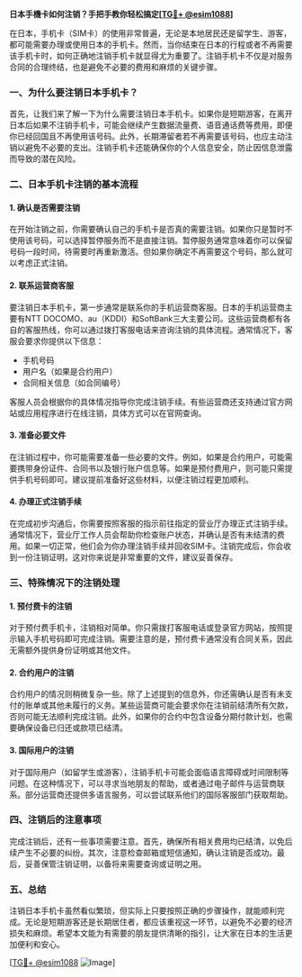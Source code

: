 **日本手機卡如何注销？手把手教你轻松搞定[[TG💪+ @esim1088](https://t.me/s/esim1088)]**

在日本，手机卡（SIM卡）的使用非常普遍，无论是本地居民还是留学生、游客，都可能需要办理或使用日本的手机卡。然而，当你结束在日本的行程或者不再需要该手机卡时，如何正确地注销手机卡就显得尤为重要了。注销手机卡不仅是对服务合同的合理终结，也是避免不必要的费用和麻烦的关键步骤。

### 一、为什么要注销日本手机卡？

首先，让我们来了解一下为什么需要注销日本手机卡。如果你是短期游客，在离开日本后如果不注销手机卡，可能会继续产生数据流量费、语音通话费等费用，即便你已经回国且不再使用该号码。此外，长期滞留者若不再需要该号码，也应主动注销以避免不必要的支出。注销手机卡还能确保你的个人信息安全，防止因信息泄露而导致的潜在风险。

### 二、日本手机卡注销的基本流程

#### 1. 确认是否需要注销

在开始注销之前，你需要确认自己的手机卡是否真的需要注销。如果你只是暂时不使用该号码，可以选择暂停服务而不是直接注销。暂停服务通常意味着你可以保留号码一段时间，待需要时再重新激活。但如果你确定不再需要这个号码，那么就可以考虑正式注销。

#### 2. 联系运营商客服

要注销日本手机卡，第一步通常是联系你的手机运营商客服。日本的手机运营商主要有NTT DOCOMO、au（KDDI）和SoftBank三大主要公司。这些运营商都有各自的客服热线，你可以通过拨打客服电话来咨询注销的具体流程。通常情况下，客服会要求你提供以下信息：

- 手机号码
- 用户名（如果是合约用户）
- 合同相关信息（如合同编号）

客服人员会根据你的具体情况指导你完成注销手续。有些运营商还支持通过官方网站或应用程序进行在线注销，具体方式可以在官网查询。

#### 3. 准备必要文件

在注销过程中，你可能需要准备一些必要的文件。例如，如果是合约用户，可能需要携带身份证件、合同书以及银行账户信息等。如果是预付费用户，则可能只需提供手机号码即可。建议提前准备好这些材料，以便注销过程更加顺利。

#### 4. 办理正式注销手续

在完成初步沟通后，你需要按照客服的指示前往指定的营业厅办理正式注销手续。通常情况下，营业厅工作人员会帮助你检查账户状态，并确认是否有未结清的费用。如果一切正常，他们会为你办理注销手续并回收SIM卡。注销完成后，你会收到一份注销证明，这对你来说是非常重要的文件，建议妥善保存。

### 三、特殊情况下的注销处理

#### 1. 预付费卡的注销

对于预付费手机卡，注销相对简单。你只需拨打客服电话或登录官方网站，按照提示输入手机号码即可完成注销。需要注意的是，预付费卡通常没有合同关系，因此无需额外提供身份证明或其他文件。

#### 2. 合约用户的注销

合约用户的情况则稍微复杂一些。除了上述提到的信息外，你还需确认是否有未支付的账单或其他未履行的义务。某些运营商可能会要求你在注销前结清所有欠款，否则可能无法顺利完成注销。此外，如果你的合约中包含设备分期付款计划，也需要确保设备已归还或款项已结清。

#### 3. 国际用户的注销

对于国际用户（如留学生或游客），注销手机卡可能会面临语言障碍或时间限制等问题。在这种情况下，可以寻求当地朋友的帮助，或者通过电子邮件与运营商联系。部分运营商还提供多语言服务，可以尝试联系他们的国际客服部门获取帮助。

### 四、注销后的注意事项

完成注销后，还有一些事项需要注意。首先，确保所有相关费用均已结清，以免后续产生不必要的纠纷。其次，注意检查邮箱或短信通知，确认注销是否成功。最后，妥善保管注销证明，以备将来需要查询或证明之用。

### 五、总结

注销日本手机卡虽然看似繁琐，但实际上只要按照正确的步骤操作，就能顺利完成。无论是短期游客还是长期居住者，都应该重视这一环节，以避免不必要的经济损失和麻烦。希望本文能为有需要的朋友提供清晰的指引，让大家在日本的生活更加便利和安心。

[[TG💪+ @esim1088](https://t.me/s/esim1088) ![Image](https://i.postimg.cc/4NQfJmqS/Snipaste-2025-05-13-00-14-12.png)]